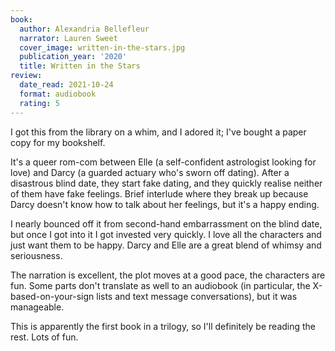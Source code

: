```yaml
---
book:
  author: Alexandria Bellefleur
  narrator: Lauren Sweet
  cover_image: written-in-the-stars.jpg
  publication_year: '2020'
  title: Written in the Stars
review:
  date_read: 2021-10-24
  format: audiobook
  rating: 5
---
```


I got this from the library on a whim, and I adored it; I've bought a paper copy for my bookshelf.

It's a queer rom-com between Elle (a self-confident astrologist looking for love) and Darcy (a guarded actuary who's sworn off dating).
After a disastrous blind date, they start fake dating, and they quickly realise neither of them have fake feelings.
Brief interlude where they break up because Darcy doesn't know how to talk about her feelings, but it's a happy ending.

I nearly bounced off it from second-hand embarrassment on the blind date, but once I got into it I got invested very quickly.
I love all the characters and just want them to be happy.
Darcy and Elle are a great blend of whimsy and seriousness.

The narration is excellent, the plot moves at a good pace, the characters are fun.
Some parts don't translate as well to an audiobook (in particular, the X-based-on-your-sign lists and text message conversations), but it was manageable.

This is apparently the first book in a trilogy, so I'll definitely be reading the rest.
Lots of fun.
